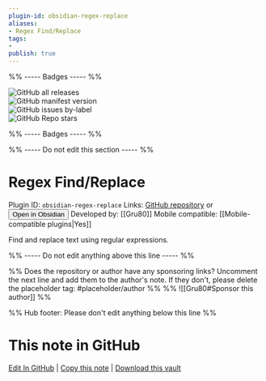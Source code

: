 ```yaml
---
plugin-id: obsidian-regex-replace
aliases:
- Regex Find/Replace
tags: 
- 
publish: true
---
```


%% ----- Badges ----- %%

![GitHub all releases](https://img.shields.io/github/downloads/Gru80/obsidian-regex-replace/total?color=573E7A&logo=github&style=for-the-badge)   
![GitHub manifest version](https://img.shields.io/github/manifest-json/v/Gru80/obsidian-regex-replace?color=573E7A&logo=github&style=for-the-badge)   
![GitHub issues by-label](https://img.shields.io/github/issues/Gru80/obsidian-regex-replace/help%20wanted?color=573E7A&logo=github&style=for-the-badge)   
![GitHub Repo stars](https://img.shields.io/github/stars/Gru80/obsidian-regex-replace?color=573E7A&logo=github&style=for-the-badge)

%% ----- Badges ----- %%

%% ----- Do not edit this section ----- %%

# Regex Find/Replace

Plugin ID: `obsidian-regex-replace`
Links: [GitHub repository](https://github.com/Gru80/obsidian-regex-replace) or [<button id=HH>Open in Obsidian</button>](obsidian://show-plugin?id=obsidian-regex-replace)
Developed by: [[Gru80]]
Mobile compatible: [[Mobile-compatible plugins|Yes]]

Find and replace text using regular expressions.

%% ----- Do not edit anything above this line ----- %% 

%% Does the repository or author have any sponsoring links? Uncomment the next line and add them to the author's note. If they don't, please delete the placeholder tag: #placeholder/author %%
%% ![[Gru80#Sponsor this author]] %%

%% Hub footer: Please don't edit anything below this line %%

# This note in GitHub

<span class="git-footer">[Edit In GitHub](https://github.dev/obsidian-community/obsidian-hub/blob/main/02%20-%20Community%20Expansions/02.05%20All%20Community%20Expansions/Plugins/obsidian-regex-replace.md "git-hub-edit-note") | [Copy this note](https://raw.githubusercontent.com/obsidian-community/obsidian-hub/main/02%20-%20Community%20Expansions/02.05%20All%20Community%20Expansions/Plugins/obsidian-regex-replace.md "git-hub-copy-note") | [Download this vault](https://github.com/obsidian-community/obsidian-hub/archive/refs/heads/main.zip "git-hub-download-vault") </span>
